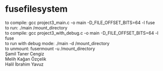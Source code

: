 # fusefilesystem
to compile:
gcc project3_main.c -o main -D_FILE_OFFSET_BITS=64 -l fuse <br/>
to run:
./main /mount_directory
<br/>
to compile:
gcc project3_with_debug.c -o main -D_FILE_OFFSET_BITS=64 -l fuse <br/>
to run with debug mode:
./main -d /mount_directory
<br/>
to unmount:
fusermount -u /mount_directory
<br/>
Şamil Taner Cengiz <br/>
Melih Kağan Özçelik <br/>
Halil İbrahim Yavuz
